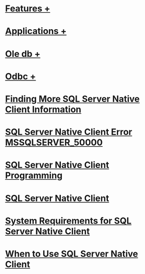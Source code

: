 # [Features +](../../relational-databases/native-client/features/index.md?toc=%2fsql%2frelational-databases%2fnative-client%2ffeatures%2ftoc.json)
# [Applications +](../../relational-databases/native-client/applications/index.md?toc=%2fsql%2frelational-databases%2fnative-client%2fapplications%2ftoc.json)
# [Ole db +](../../relational-databases/native-client/ole-db/index.md?toc=%2fsql%2frelational-databases%2fnative-client%2fole-db%2ftoc.json)
# [Odbc +](../../relational-databases/native-client/odbc/index.md?toc=%2fsql%2frelational-databases%2fnative-client%2fodbc%2ftoc.json)
# [Finding More SQL Server Native Client Information](finding-more-sql-server-native-client-information.md)
# [SQL Server Native Client Error MSSQLSERVER_50000](sql-server-native-client-error-mssqlserver-50000.md)
# [SQL Server Native Client Programming](sql-server-native-client-programming.md)
# [SQL Server Native Client](sql-server-native-client.md)
# [System Requirements for SQL Server Native Client](system-requirements-for-sql-server-native-client.md)
# [When to Use SQL Server Native Client](when-to-use-sql-server-native-client.md)
